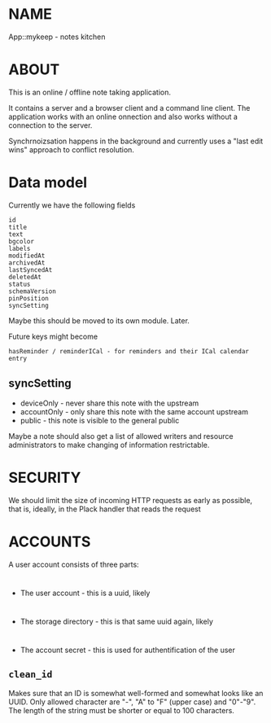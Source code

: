 # NAME

App::mykeep - notes kitchen

# ABOUT

This is an online / offline note taking application.

It contains a server and a browser client and a command line
client. The application works with an online onnection and also works without a
connection to the server.

Synchrnoizsation happens in the background and currently uses a "last edit wins"
approach to conflict resolution.

# Data model

Currently we have the following fields

    id
    title
    text
    bgcolor
    labels
    modifiedAt
    archivedAt
    lastSyncedAt
    deletedAt
    status
    schemaVersion
    pinPosition
    syncSetting

Maybe this should be moved to its own module. Later.

Future keys might become

    hasReminder / reminderICal - for reminders and their ICal calendar entry

## syncSetting

- deviceOnly - never share this note with the upstream
- accountOnly - only share this note with the same account upstream
- public - this note is visible to the general public

Maybe a note should also get a list of allowed writers and resource
administrators to make changing of information restrictable.

# SECURITY

We should limit the size of incoming HTTP requests as early as possible, that
is, ideally, in the Plack handler that reads the request

# ACCOUNTS

A user account consists of three parts:

- #

    The user account - this is a uuid, likely

- #

    The storage directory - this is that same uuid again, likely

- #

    The account secret - this is used for authentification of the user

## `clean_id`

Makes sure that an ID is somewhat well-formed and somewhat looks like an UUID.
Only allowed character are "-", "A" to "F" (upper case) and "0"-"9".
The length of the string must be shorter or equal to 100 characters.
